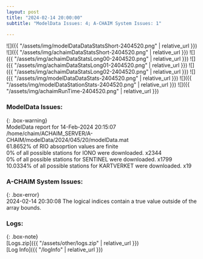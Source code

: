 ```yaml
---
layout: post
title: "2024-02-14 20:00:00"
subtitle: "ModelData Issues: 4; A-CHAIM System Issues: 1"

---
```


![]({{ "/assets/img/modelDataDataStatsShort-2404520.png" | relative_url }})
![]({{ "/assets/img/achaimDataStatsShort-2404520.png" | relative_url }})
![]({{ "/assets/img/achaimDataStatsLong00-2404520.png" | relative_url }})
![]({{ "/assets/img/achaimDataStatsLong01-2404520.png" | relative_url }})
![]({{ "/assets/img/achaimDataStatsLong02-2404520.png" | relative_url }})
![]({{ "/assets/img/modelDataDataStats-2404520.png" | relative_url }})
![]({{ "/assets/img/modelDataStationStats-2404520.png" | relative_url }})
![]({{ "/assets/img/achaimRunTime-2404520.png" | relative_url }})


### ModelData Issues:  
  
{: .box-warning}  
 ModelData report for 14-Feb-2024 20:15:07   
 /home/chaim/ACHAIM_SERVER/A-CHAIM/modelData/2024/045/20/modelData.mat   
 61.8652% of RIO absoprtion values are finite   
 0% of all possible stations for IONO were downloaded. x2344   
 0% of all possible stations for SENTINEL were downloaded. x1799   
 10.0334% of all possible stations for KARTVERKET were downloaded. x19   
  
### A-CHAIM System Issues:  
  
{: .box-error}  
2024-02-14 20:30:08 The logical indices contain a true value outside of the array bounds.  

### Logs:  
  
{: .box-note}  
[Logs.zip]({{ "/assets/other/logs.zip" | relative_url }})  
[Log Info]({{ "/logInfo" | relative_url }})  

